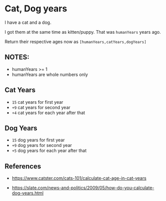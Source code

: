 # **Cat, Dog years**

I have a cat and a dog.

I got them at the same time as kitten/puppy. That was `humanYears` years ago.

Return their respective ages now as `[humanYears,catYears,dogYears]`

## **NOTES:**

- humanYears >= 1
- humanYears are whole numbers only

## **Cat Years**

- `15` cat years for first year
- `+9` cat years for second year
- `+4` cat years for each year after that

## **Dog Years**

- `15` dog years for first year
- `+9` dog years for second year
- `+5` dog years for each year after that

## **References**

- https://www.catster.com/cats-101/calculate-cat-age-in-cat-years

- https://slate.com/news-and-politics/2009/05/how-do-you-calculate-dog-years.html
